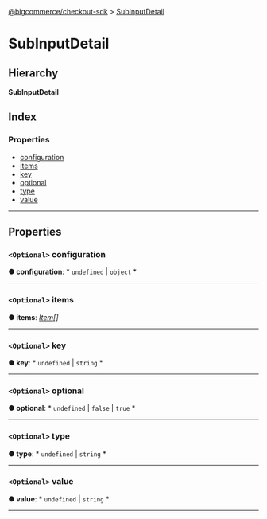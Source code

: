 [@bigcommerce/checkout-sdk](../README.md) > [SubInputDetail](../interfaces/subinputdetail.md)

# SubInputDetail

## Hierarchy

**SubInputDetail**

## Index

### Properties

* [configuration](subinputdetail.md#configuration)
* [items](subinputdetail.md#items)
* [key](subinputdetail.md#key)
* [optional](subinputdetail.md#optional)
* [type](subinputdetail.md#type)
* [value](subinputdetail.md#value)

---

## Properties

<a id="configuration"></a>

### `<Optional>` configuration

**● configuration**: * `undefined` &#124; `object`
*

___
<a id="items"></a>

### `<Optional>` items

**● items**: *[Item](item.md)[]*

___
<a id="key"></a>

### `<Optional>` key

**● key**: * `undefined` &#124; `string`
*

___
<a id="optional"></a>

### `<Optional>` optional

**● optional**: * `undefined` &#124; `false` &#124; `true`
*

___
<a id="type"></a>

### `<Optional>` type

**● type**: * `undefined` &#124; `string`
*

___
<a id="value"></a>

### `<Optional>` value

**● value**: * `undefined` &#124; `string`
*

___

